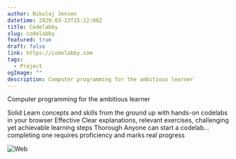 ```yaml
---
author: Nikolaj Jensen
datetime: 2020-03-23T15:22:00Z
title: Codelabby
slug: codelabby
featured: true
draft: false
link: https://codelabby.com
tags:
  - Project
ogImage: ""
description: Computer programming for the ambitious learner
---
```


Computer programming for the ambitious learner

Solid Learn concepts and skills from the ground up with hands-on codelabs in your browser
Effective Clear explanations, relevant exercises, challenging yet achievable learning steps
Thorough Anyone can start a codelab… completing one requires proficiency and marks real progress

![Web](https://codelabby.com)

